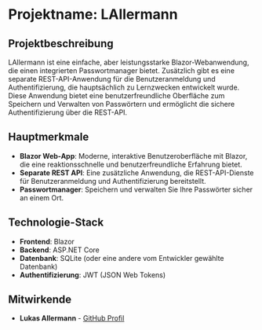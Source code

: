 # Projektname: LAllermann

## Projektbeschreibung

LAllermann ist eine einfache, aber leistungsstarke Blazor-Webanwendung, die einen integrierten Passwortmanager bietet. Zusätzlich gibt es eine separate REST-API-Anwendung für die Benutzeranmeldung und Authentifizierung, die hauptsächlich zu Lernzwecken entwickelt wurde. Diese Anwendung bietet eine benutzerfreundliche Oberfläche zum Speichern und Verwalten von Passwörtern und ermöglicht die sichere Authentifizierung über die REST-API.

## Hauptmerkmale

- **Blazor Web-App**: Moderne, interaktive Benutzeroberfläche mit Blazor, die eine reaktionsschnelle und benutzerfreundliche Erfahrung bietet.
- **Separate REST API**: Eine zusätzliche Anwendung, die REST-API-Dienste für Benutzeranmeldung und Authentifizierung bereitstellt.
- **Passwortmanager**: Speichern und verwalten Sie Ihre Passwörter sicher an einem Ort.

## Technologie-Stack

- **Frontend**: Blazor
- **Backend**: ASP.NET Core
- **Datenbank**: SQLite (oder eine andere vom Entwickler gewählte Datenbank)
- **Authentifizierung**: JWT (JSON Web Tokens)

## Mitwirkende

- **Lukas Allermann** - [GitHub Profil](https://github.com/Morla98)
